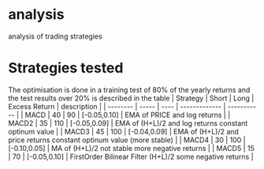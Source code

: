 # analysis
analysis of trading strategies

# Strategies tested
The optimisation is done in a training test of 80% of the yearly returns and the test results over 20% is described in the table 
| Strategy | Short | Long | Excess Return | description |
| -------- | ----- | ---- | ------------- | ----------- |
| MACD     | 40    | 90   | [-0.05,0.10]  | EMA of PRICE and log returns |
| MACD2     | 35    | 110   | [-0.05,0.09]    | EMA of (H+L)/2 and log returns constant optinum value |
| MACD3     | 45    | 100   | [-0.04,0.09]    | EMA of (H+L)/2 and price returns constant optinum value (more stable) |
| MACD4     | 30    | 100   | [-0.10,0.05]    | MA of (H+L)/2 not stable more negative returns |
| MACD5     | 15    | 70    | [-0.05,0.10]    | FirstOrder Bilinear Filter (H+L)/2 some negative returns |

